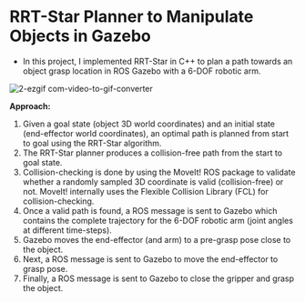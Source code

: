# RRT-Star Planner to Manipulate Objects in Gazebo
 
- In this project, I implemented RRT-Star in C++ to plan a path towards an object grasp location in ROS Gazebo with a 6-DOF robotic arm. 

![2-ezgif com-video-to-gif-converter](https://github.com/shivamtrip/robot-manipulation-with-rrt_star/assets/66013750/444d1bae-3f6c-4e70-8c7e-0e7118424f42)


**Approach:**
1. Given a goal state (object 3D world coordinates) and an initial state (end-effector world coordinates), an optimal path is planned from start to goal using the RRT-Star algorithm.
2. The RRT-Star planner produces a collision-free path from the start to goal state.
3. Collision-checking is done by using the MoveIt! ROS package to validate whether a randomly sampled 3D coordinate is valid (collision-free) or not. MoveIt! internally uses the Flexible Collision Library (FCL) for collision-checking.
4. Once a valid path is found, a ROS message is sent to Gazebo which contains the complete trajectory for the 6-DOF robotic arm (joint angles at different time-steps).
5. Gazebo moves the end-effector (and arm) to a pre-grasp pose close to the object.
6. Next, a ROS message is sent to Gazebo to move the end-effector to grasp pose.
7. Finally, a ROS message is sent to Gazebo to close the gripper and grasp the object.    
